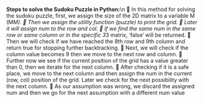**Steps to solve the Sudoku Puzzle in Python:**\n
 In this method for solving the sudoku puzzle, first, we assign the size of the 2D matrix to a variable M (M*M).
 Then we assign the utility function (puzzle) to print the grid.
 Later it will assign num to the row and col.
 If we find the same num in the same row or same column or in the specific 3*3 matrix, ‘false’ will be returned.
 Then we will check if we have reached the 8th row and 9th column and return true for stopping further backtracking.
 Next, we will check if the column value becomes 9 then we move to the next row and column.
 Further now we see if the current position of the grid has a value greater than 0, then we iterate for the next column.
 After checking if it is a safe place, we move to the next column and then assign the num in the current (row, col) position of the grid. Later we check for the next possibility with the next column.
 As our assumption was wrong, we discard the assigned num and then we go for the next assumption with a different num value
